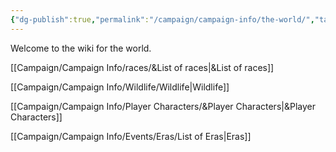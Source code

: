 ```yaml
---
{"dg-publish":true,"permalink":"/campaign/campaign-info/the-world/","tags":["gardenEntry"]}
---
```


Welcome to the wiki for the world. 

[[Campaign/Campaign Info/races/&List of races\|&List of races]]

[[Campaign/Campaign Info/Wildlife/Wildlife\|Wildlife]]

[[Campaign/Campaign Info/Player Characters/&Player Characters\|&Player Characters]]

[[Campaign/Campaign Info/Events/Eras/List of Eras\|Eras]]


